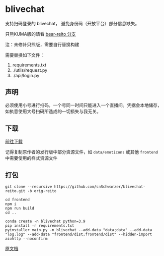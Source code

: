 # blivechat

支持扫码登录的 blivechat， 避免身份码（开放平台）部分信息缺失。

只熊KUMA版的请看 [bear-reito 分支](https://github.com/cnSchwarzer/blivechat-reito/tree/bear-reito)

注：未修补只熊版，需要自行替换构建

需要替换如下文件：

1. requirements.txt
2. ./utils/request.py 
3. ./api/login.py 

## 声明

必须使用小号进行扫码，一个号同一时间只能进入一个直播间。凭据会本地储存，如执意使用大号扫码所造成的一切损失与我无关。

## 下载

[前往下载](https://github.com/cnSchwarzer/blivechat-reito/releases/tag/release)

记得复制原作者的发行版中部分资源文件，如 `data/emoticons` 或其他 `frontend` 中需要使用的样式资源文件

## 打包

```shell
git clone --recursive https://github.com/cnSchwarzer/blivechat-reito.git -b orig-reito

cd frontend
npm i
npm run build
cd ..

conda create -n blivechat python=3.9
pip install -r requirements.txt
pyinstaller main.py -n blivechat --add-data "data;data" --add-data "log;log" --add-data "frontend/dist;frontend/dist" --hidden-import aiohttp --noconfirm
```

[原文档](https://github.com/xfgryujk/blivechat/blob/dev/README.md)
